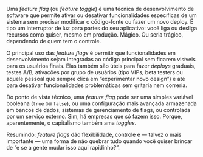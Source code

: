 Uma _feature flag_ (ou _feature toggle_) é uma técnica de desenvolvimento de software que permite ativar ou desativar funcionalidades específicas de um sistema sem precisar modificar o código-fonte ou fazer um novo deploy. É tipo um interruptor de luz para partes do seu aplicativo: você liga ou desliga recursos como quiser, mesmo em produção. Mágico. Ou seria trágico, dependendo de quem tem o controle.

O principal uso das _feature flags_ é permitir que funcionalidades em desenvolvimento sejam integradas ao código principal sem ficarem visíveis para os usuários finais. Elas também são úteis para fazer _deploys_ graduais, testes A/B, ativações por grupo de usuários (tipo VIPs, beta testers ou aquele pessoal que sempre clica em “experimentar novo design”) e até para desativar funcionalidades problemáticas sem gritaria nem correria.

Do ponto de vista técnico, uma _feature flag_ pode ser uma simples variável booleana (`true` ou `false`), ou uma configuração mais avançada armazenada em bancos de dados, sistemas de gerenciamento de flags, ou controlada por um serviço externo. Sim, há empresas que só fazem isso. Porque, aparentemente, o capitalismo também ama _toggles_.

Resumindo: _feature flags_ dão flexibilidade, controle e — talvez o mais importante — uma forma de não quebrar tudo quando você quiser brincar de “e se a gente mudar isso aqui rapidinho?”.